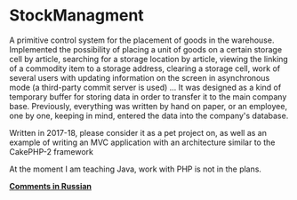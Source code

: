 # StockManagment
<p>A primitive control system for the placement of goods in the warehouse. Implemented the possibility of placing a unit of goods on a certain storage cell by article, searching for a storage location by article, viewing the linking of a commodity item to a storage address, clearing a storage cell, work of several users with updating information on the screen in asynchronous mode (a third-party commit server is used) ...
It was designed as a kind of temporary buffer for storing data in order to transfer it to the main company base. Previously, everything was written by hand on paper, or an employee, one by one, keeping in mind, entered the data into the company's database.</p>
<p>Written in 2017-18, please consider it as a pet project on, as well as an example of writing an MVC application with an architecture similar to the CakePHP-2 framework</p>
<p>At the moment I am teaching Java, work with PHP is not in the plans.</p>
<p><b><u>Comments in Russian</u></b></p>
